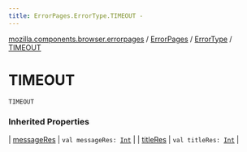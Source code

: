 ```yaml
---
title: ErrorPages.ErrorType.TIMEOUT - 
---
```


[mozilla.components.browser.errorpages](../../index.html) / [ErrorPages](../index.html) / [ErrorType](index.html) / [TIMEOUT](./-t-i-m-e-o-u-t.html)

# TIMEOUT

`TIMEOUT`

### Inherited Properties

| [messageRes](message-res.html) | `val messageRes: `[`Int`](https://kotlinlang.org/api/latest/jvm/stdlib/kotlin/-int/index.html) |
| [titleRes](title-res.html) | `val titleRes: `[`Int`](https://kotlinlang.org/api/latest/jvm/stdlib/kotlin/-int/index.html) |

